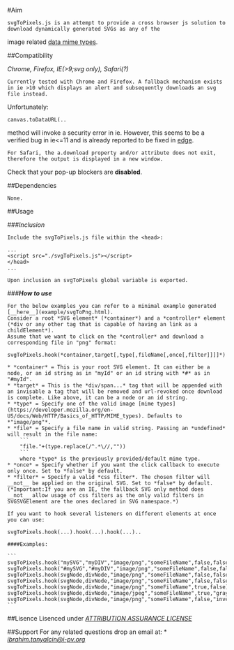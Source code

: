 
#Aim

	svgToPixels.js is an attempt to provide a cross browser js solution to download dynamically generated SVGs as any of the
image related [data mime types](https://developer.mozilla.org/en-US/docs/Web/HTTP/Basics_of_HTTP/MIME_types).

##Compatibility

*Chrome, Firefox, IE(>9;svg only), Safari(?)*

	Currently tested with Chrome and Firefox. A fallback mechanism exists in ie >10 which displays an alert and subsequently downloads an svg file instead.
Unfortunately:

```
canvas.toDataURL(..
```

method will invoke a security error in ie. However, this seems to be a verified bug in ie<=11 and is already reported to be fixed in [edge](https://connect.microsoft.com/IE/feedback/details/828416/cavas-todataurl-method-doesnt-work-after-draw-svg-file-to-canvas).
	
	For Safari, the a.download property and/or attribute does not exit, therefore the output is displayed in a new window.
Check that your pop-up blockers are __disabled__.

##Dependencies

	None.

##Usage

###*Inclusion*

	Include the svgToPixels.js file within the <head>:

```
...
<script src="./svgToPixels.js"></script>
</head>
...
```

	Upon inclusion an svgToPixels global variable is exported.
	
###*__How to use__*

	For the below examples you can refer to a minimal example generated [__here__](example/svgToPng.html).
	Consider a root *SVG element* (*container*) and a *controller* element (*div or any other tag that is capable of having an link as a childElement*).
	Assume that we want to click on the *controller* and download a corresponding file in "png" format:

```
svgToPixels.hook(*container,target[,type[,fileName[,once[,filter]]]]*)
```
	* *container* = This is your root SVG element. It can either be a node, or an id string as in "myId" or an id string with *#* as in "#myId".
 	* *target* = This is the *div/span...* tag that will be appended with an invisable a tag that will be removed and url-revoked once download is complete. Like above, it can be a node or an id string.
	* *type* = Specify one of the valid image [mime types](https://developer.mozilla.org/en-US/docs/Web/HTTP/Basics_of_HTTP/MIME_types). Defaults to *"image/png"*.
	* *file* = Specify a file name in valid string. Passing an *undefined* will result in the file name:
		```
		"file."+(type.replace(/^.*\//,""))
		```
		where *type* is the previously provided/default mime type.
	* *once* = Specify whether if you want the click callback to execute only once. Set to *false* by default.
	* *filter* = Specify a valid *css filter*. The chosen filter will __not__ be applied on the original SVG. Set to *false* by default. (*Important:If you are an IE, the fallback SVG only method does __not__ allow usage of css filters as the only valid filters in SVGSVGElement are the ones declared in SVG namespace.*)
	
	If you want to hook several listeners on different elements at once you can use:
	
```
svgToPixels.hook(...).hook(...).hook(...)..
```

	####Examples:
	
	```
	svgToPixels.hook("mySVG","myDIV","image/png","someFileName",false,false);
	svgToPixels.hook("#mySVG","#myDIV","image/png","someFileName",false,false);
	svgToPixels.hook(svgNode,divNode,"image/png","someFileName",false,false);
	svgToPixels.hook(svgNode,divNode,"image/png","someFileName",false,false);
	svgToPixels.hook(svgNode,divNode,"image/png","someFileName",true,false);
	svgToPixels.hook(svgNode,divNode,"image/jpeg","someFileName",true,"grayscale(100%)");
	svgToPixels.hook(svgNode,divNode,"image/png","someFileName",false,"invert(100%)");
	```
##Lisence
	Lisenced under [*ATTRIBUTION ASSURANCE LICENSE*](./Lisence.md)
	
##Support
	For any related questions drop an email at:
	* *ibrahim.tanyalcin@i-pv.org*
	